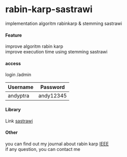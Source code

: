 # rabin-karp-sastrawi
implementation algoritm rabinkarp & stemming sastrawi

#### Feature
improve algoritm rabin karp <br/>
improve execution time using stemming sastrawi

#### access
login /admin

| Username | Password |
| ------ | ------ |
| andyptra | andy12345 |

#### Library

Link [sastrawi](https://github.com/sastrawi/sastrawi) <br/>

#### Other
you can find out my journal about rabin karp [IEEE](https://ieeexplore.ieee.org/document/8938458) <br/>
if any question, you can contact me
